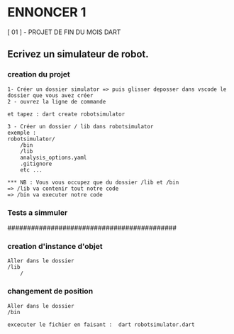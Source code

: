 # ENNONCER 1
[ 01 ] - PROJET DE FIN DU MOIS DART

## Ecrivez un simulateur de robot.

### creation du projet

```
1- Créer un dossier simulator => puis glisser deposser dans vscode le dossier que vous avez créer
2 - ouvrez la ligne de commande

et tapez : dart create robotsimulator

3 - Créer un dossier / lib dans robotsimulator
exemple : 
robotsimulator/
    /bin
    /lib
    analysis_options.yaml
    .gitignore
    etc ...

*** NB : Vous vous occupez que du dossier /lib et /bin
=> /lib va contenir tout notre code
=> /bin va executer notre code

```

### Tests a simmuler 
###########################################

### creation d'instance d'objet 
```
Aller dans le dossier
/lib
    /
```


### changement de position 
```
Aller dans le dossier
/bin

excecuter le fichier en faisant :  dart robotsimulator.dart
```
